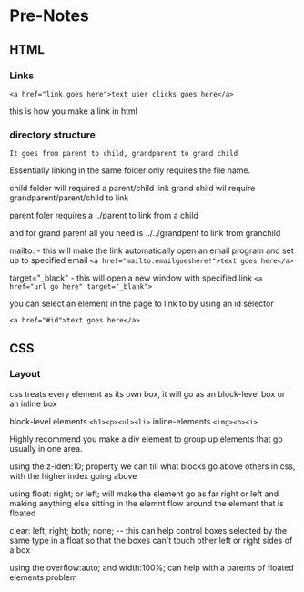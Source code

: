 # Pre-Notes

## HTML

### Links

```<a href="link goes here">text user clicks goes here</a>```

this is how you make a link in html

### directory structure

    It goes from parent to child, grandparent to grand child

Essentially linking in the same folder only requires the file name.

child folder will required a parent/child link
grand child wil require grandparent/parent/child to link

parent foler requires a ../parent to link from a child

and for grand parent all you need is ../../grandpent to link from granchild

mailto: - this will make the link automatically open an email program and set up to specified email
```<a href="mailto:emailgoeshere!">text goes here</a>```

target="_black" - this will open a new window with specified link
```<a href="url go here" target="_blank">```

you can select an element in the page to link to by using an id selector

```<a href="#id">text goes here</a>```


## CSS

### Layout

css treats every element as its own box, it will go as an block-level box or an inline box

block-level elements
```<h1><p><ul><li>```
inline-elements
```<img><b><i>```

Highly recommend you make a div element to group up elements that go usually in one area.

using the z-iden:10;
property we can till what blocks go above others in css, with the higher index going above 

using float: right; or left; will make the element go as far right or left and making anything else sitting in the elemnt flow around the element that is floated

clear: left; right; both; none; -- this can help control boxes selected by the same type in a float so that the boxes can't touch other left or right sides of a box

using the overflow:auto; and width:100%; can help with a parents of floated elements problem


